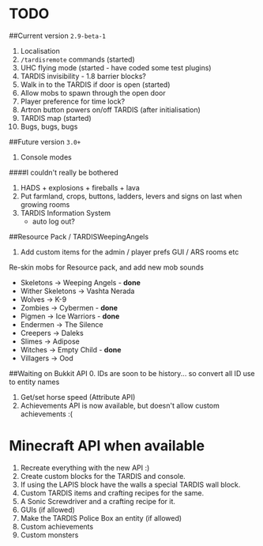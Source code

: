 # TODO

##Current version `2.9-beta-1`

1. Localisation
2. `/tardisremote` commands (started)
3. UHC flying mode (started - have coded some test plugins)
4. TARDIS invisibility - 1.8 barrier blocks?
5. Walk in to the TARDIS if door is open (started)
6. Allow mobs to spawn through the open door
7. Player preference for time lock?
8. Artron button powers on/off TARDIS (after initialisation)
9. TARDIS map (started)
10. Bugs, bugs, bugs

##Future version `3.0+`
1. Console modes

####I couldn't really be bothered
1. HADS + explosions + fireballs + lava
2. Put farmland, crops, buttons, ladders, levers and signs on last when growing rooms
3. TARDIS Information System
    * auto log out?

##Resource Pack / TARDISWeepingAngels

1. Add custom items for the admin / player prefs GUI / ARS rooms etc

Re-skin mobs for Resource pack, and add new mob sounds

* Skeletons -> Weeping Angels - __done__
* Wither Skeletons -> Vashta Nerada
* Wolves -> K-9
* Zombies -> Cybermen - __done__
* Pigmen -> Ice Warriors - __done__
* Endermen -> The Silence
* Creepers -> Daleks
* Slimes -> Adipose
* Witches -> Empty Child - __done__
* Villagers -> Ood

##Waiting on Bukkit API
0. IDs are soon to be history... so convert all ID use to entity names
1. Get/set horse speed (Attribute API)
2. Achievements API is now available, but doesn't allow custom achievements :(

# Minecraft API when available
1. Recreate everything with the new API :)
2. Create custom blocks for the TARDIS and console.
3. If using the LAPIS block have the walls a special TARDIS wall block.
4. Custom TARDIS items and crafting recipes for the same.
5. A Sonic Screwdriver and a crafting recipe for it.
6. GUIs (if allowed)
7. Make the TARDIS Police Box an entity (if allowed)
8. Custom achievements
9. Custom monsters
